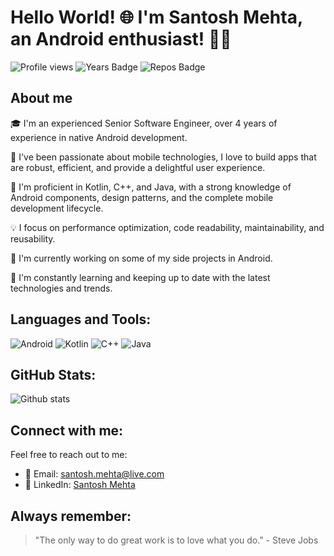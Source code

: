 # Hello World! 🌐 I'm Santosh Mehta, an Android enthusiast! 👨‍💻

![Profile views](https://gpvc.arturio.dev/itswrecker) ![Years Badge](https://badges.pufler.dev/years/itswrecker) ![Repos Badge](https://badges.pufler.dev/repos/itswrecker)

## About me

🎓 I'm an experienced Senior Software Engineer, over 4 years of experience in native Android development.

📱 I've been passionate about mobile technologies, I love to build apps that are robust, efficient, and provide a delightful user experience.

🔧 I'm proficient in Kotlin, C++, and Java, with a strong knowledge of Android components, design patterns, and the complete mobile development lifecycle.

💡 I focus on performance optimization, code readability, maintainability, and reusability.

🔭 I'm currently working on some of my side projects in Android.

🌱 I'm constantly learning and keeping up to date with the latest technologies and trends.

## Languages and Tools:

![Android](https://img.shields.io/badge/Android-3DDC84?style=for-the-badge&logo=android&logoColor=white) ![Kotlin](https://img.shields.io/badge/Kotlin-0095D5?&style=for-the-badge&logo=kotlin&logoColor=white) ![C++](https://img.shields.io/badge/C++-00599C?style=for-the-badge&logo=cplusplus&logoColor=white) ![Java](https://img.shields.io/badge/Java-ED8B00?style=for-the-badge&logo=java&logoColor=white)

## GitHub Stats:

![Github stats](https://github-readme-stats.vercel.app/api?username=itswrecker&show_icons=true&theme=dracula)

## Connect with me:

Feel free to reach out to me:

- 📧 Email: [santosh.mehta@live.com](mailto:santosh.mehta@live.com)
- 🔗 LinkedIn: [Santosh Mehta](https://www.linkedin.com/in/wrecker)

## Always remember:

> "The only way to do great work is to love what you do." - Steve Jobs
